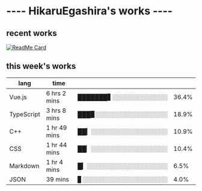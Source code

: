 # ---- HikaruEgashira's works ----

## recent works

[![ReadMe Card](https://github-readme-stats.vercel.app/api/pin/?username=twin-te&repo=twinte-front)](https://github.com/twin-te/twinte-front)

## this week's works

| lang        | time           |                       |        |
| ----------- | -------------- | --------------------- | ------ |
| Vue.js      | 6 hrs 2 mins   | ███████▋░░░░░░░░░░░░░ |  36.4% |
| TypeScript  | 3 hrs 8 mins   | ███▉░░░░░░░░░░░░░░░░░ |  18.9% |
| C++         | 1 hr 49 mins   | ██▎░░░░░░░░░░░░░░░░░░ |  10.9% |
| CSS         | 1 hr 44 mins   | ██▏░░░░░░░░░░░░░░░░░░ |  10.4% |
| Markdown    | 1 hr 4 mins    | █▎░░░░░░░░░░░░░░░░░░░ |   6.5% |
| JSON        | 39 mins        | ▊░░░░░░░░░░░░░░░░░░░░ |   4.0% |
